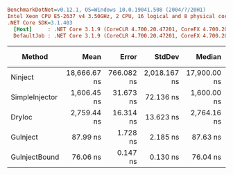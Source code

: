 ``` ini

BenchmarkDotNet=v0.12.1, OS=Windows 10.0.19041.508 (2004/?/20H1)
Intel Xeon CPU E5-2637 v4 3.50GHz, 2 CPU, 16 logical and 8 physical cores
.NET Core SDK=3.1.403
  [Host]     : .NET Core 3.1.9 (CoreCLR 4.700.20.47201, CoreFX 4.700.20.47203), X64 RyuJIT
  DefaultJob : .NET Core 3.1.9 (CoreCLR 4.700.20.47201, CoreFX 4.700.20.47203), X64 RyuJIT


```
|         Method |         Mean |      Error |       StdDev |       Median |  Ratio | RatioSD |  Gen 0 | Gen 1 | Gen 2 | Allocated |
|--------------- |-------------:|-----------:|-------------:|-------------:|-------:|--------:|-------:|------:|------:|----------:|
|        Ninject | 18,666.67 ns | 766.082 ns | 2,018.167 ns | 17,900.00 ns | 209.48 |   17.55 |      - |     - |     - |    1064 B |
| SimpleInjector |  1,606.45 ns |  31.673 ns |    72.136 ns |  1,600.00 ns |  18.80 |    1.21 |      - |     - |     - |         - |
|         DryIoc |  2,759.44 ns |  16.314 ns |    13.623 ns |  2,764.16 ns |  31.56 |    0.84 | 0.3967 |     - |     - |    3120 B |
|       GuInject |     87.99 ns |   1.728 ns |     2.185 ns |     87.63 ns |   1.00 |    0.00 | 0.0132 |     - |     - |     104 B |
|  GuInjectBound |     76.06 ns |   0.147 ns |     0.130 ns |     76.04 ns |   0.87 |    0.02 | 0.0173 |     - |     - |     136 B |
